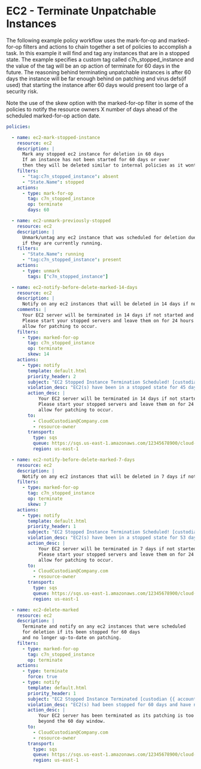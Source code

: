 # EC2 - Terminate Unpatchable Instances

The following example policy workflow uses the mark-for-op and
marked-for-op filters and actions to chain together a set of policies to
accomplish a task. In this example it will find and tag any instances
that are in a stopped state. The example specifies a custom tag called
c7n_stopped_instance and the value of the tag will be an op action of
terminate for 60 days in the future. The reasoning behind terminating
unpatchable instances is after 60 days the instance will be far enough
behind on patching and virus defs(if used) that starting the instance
after 60 days would present too large of a security risk.

Note the use of the skew option with the marked-for-op filter in some of
the policies to notify the resource owners X number of days ahead of the
scheduled marked-for-op action date.

``` yaml
policies:

  - name: ec2-mark-stopped-instance
    resource: ec2
    description: |
      Mark any stopped ec2 instance for deletion in 60 days
      If an instance has not been started for 60 days or over
      then they will be deleted similar to internal policies as it wont be patched.
    filters:
      - "tag:c7n_stopped_instance": absent
      - "State.Name": stopped
    actions:
      - type: mark-for-op
        tag: c7n_stopped_instance
        op: terminate
        days: 60

  - name: ec2-unmark-previously-stopped
    resource: ec2
    description: |
      Unmark/untag any ec2 instance that was scheduled for deletion due to being stopped
      if they are currently running.
    filters:
      - "State.Name": running
      - "tag:c7n_stopped_instance": present
    actions:
      - type: unmark
        tags: ["c7n_stopped_instance"]

  - name: ec2-notify-before-delete-marked-14-days
    resource: ec2
    description: |
      Notify on any ec2 instances that will be deleted in 14 days if not started
    comments: |
      Your EC2 server will be terminated in 14 days if not started and patched by then.
      Please start your stopped servers and leave them on for 24 hours minimum to
      allow for patching to occur.
    filters:
      - type: marked-for-op
        tag: c7n_stopped_instance
        op: terminate
        skew: 14
    actions:
      - type: notify
        template: default.html
        priority_header: 2
        subject: "EC2 Stopped Instance Termination Scheduled! [custodian {{ account }} - {{ region }}]"
        violation_desc: "EC2(s) have been in a stopped state for 45 days and at 60 days will be termianted:"
        action_desc: |
            Your EC2 server will be terminated in 14 days if not started and patched by then.
            Please start your stopped servers and leave them on for 24 hours minimum to
            allow for patching to occur.
        to:
          - CloudCustodian@Company.com
          - resource-owner
        transport:
          type: sqs
          queue: https://sqs.us-east-1.amazonaws.com/12345678900/cloud-custodian-mailer
          region: us-east-1

  - name: ec2-notify-before-delete-marked-7-days
    resource: ec2
    description: |
      Notify on any ec2 instances that will be deleted in 7 days if not started
    filters:
      - type: marked-for-op
        tag: c7n_stopped_instance
        op: terminate
        skew: 7
    actions:
      - type: notify
        template: default.html
        priority_header: 1
        subject: "EC2 Stopped Instance Termination Scheduled! [custodian {{ account }} - {{ region }}]"
        violation_desc: "EC2(s) have been in a stopped state for 53 days and at 60 days will be termianted:"
        action_desc: |
            Your EC2 server will be terminated in 7 days if not started and patched by then.
            Please start your stopped servers and leave them on for 24 hours minimum to
            allow for patching to occur.
        to:
          - CloudCustodian@Company.com
          - resource-owner
        transport:
          type: sqs
          queue: https://sqs.us-east-1.amazonaws.com/12345678900/cloud-custodian-mailer
          region: us-east-1

  - name: ec2-delete-marked
    resource: ec2
    description: |
      Terminate and notify on any ec2 instances that were scheduled
      for deletion if its been stopped for 60 days
      and no longer up-to-date on patching.
    filters:
      - type: marked-for-op
        tag: c7n_stopped_instance
        op: terminate
    actions:
      - type: terminate
        force: true
      - type: notify
        template: default.html
        priority_header: 1
        subject: "EC2 Stopped Instance Terminated [custodian {{ account }} - {{ region }}]"
        violation_desc: "EC2(s) had been stopped for 60 days and have now been terminated:"
        action_desc: |
            Your EC2 server has been terminated as its patching is too far out-of-date and
            beyond the 60 day window.
        to:
          - CloudCustodian@Company.com
          - resource-owner
        transport:
          type: sqs
          queue: https://sqs.us-east-1.amazonaws.com/12345678900/cloud-custodian-mailer
          region: us-east-1
```
